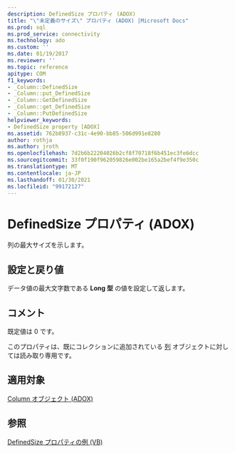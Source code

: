 ```yaml
---
description: DefinedSize プロパティ (ADOX)
title: "\"未定義のサイズ\" プロパティ (ADOX) |Microsoft Docs"
ms.prod: sql
ms.prod_service: connectivity
ms.technology: ado
ms.custom: ''
ms.date: 01/19/2017
ms.reviewer: ''
ms.topic: reference
apitype: COM
f1_keywords:
- _Column::DefinedSize
- _Column::put_DefinedSize
- _Column::GetDefinedSize
- _Column::get_DefinedSize
- _Column::PutDefinedSize
helpviewer_keywords:
- DefinedSize property [ADOX]
ms.assetid: 762b8937-c31c-4e90-bb85-506d991e8280
author: rothja
ms.author: jroth
ms.openlocfilehash: 7d2b6b22204026b2cf8f70718f6b451ec3fe6dcc
ms.sourcegitcommit: 33f0f190f962059826e002be165a2bef4f9e350c
ms.translationtype: MT
ms.contentlocale: ja-JP
ms.lasthandoff: 01/30/2021
ms.locfileid: "99172127"
---
```

# <a name="definedsize-property-adox"></a>DefinedSize プロパティ (ADOX)
列の最大サイズを示します。  
  
## <a name="settings-and-return-values"></a>設定と戻り値  
 データ値の最大文字数である **Long 型** の値を設定して返します。  
  
## <a name="remarks"></a>コメント  
 既定値は 0 です。  
  
 このプロパティは、既にコレクションに追加されている [列](./column-object-adox.md) オブジェクトに対しては読み取り専用です。  
  
## <a name="applies-to"></a>適用対象  
 [Column オブジェクト (ADOX)](./column-object-adox.md)  
  
## <a name="see-also"></a>参照  
 [DefinedSize プロパティの例 (VB)](./definedsize-property-example-vb.md)